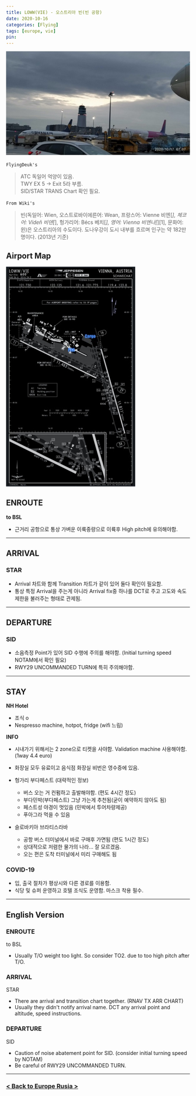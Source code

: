 ```yaml
---
title: LOWW(VIE) - 오스트리아 빈(빈 공항)
date: 2020-10-16
categories: [Flying]
tags: [europe, vie]
pin:
---
```


![vie](/img/flying/airport/vie.jpg)

`FlyingDeuk's`
>ATC 독일어 억양이 있음. <br>
>TWY EX 5 -> Exit 5라 부름. <br>
SID/STAR TRANS Chart 확인 필요.

`From Wiki's`
>빈(독일어: Wien, 오스트로바이에른어: Wean, 프랑스어: Vienne 비엔[*], 체코어: Vídeň 비덴[*], 헝가리어: Bécs 베치[*], 영어: Vienna 비엔나[*][1], 문화어: 윈)은 오스트리아의 수도이다. 도나우강이 도시 내부를 흐르며 인구는 약 182만 명이다. (2013년 기준)


## Airport Map
![vie](/img/flying/airport/vie_ap.jpg)

## ENROUTE
**to BSL**
- 근거리 공항으로 통상 가벼운 이륙중량으로 이륙후 High pitch에 유의해야함.

----------

## ARRIVAL
### STAR
- Arrival 차트와 함께 Transition 차트가 같이 있어 둘다 확인이 필요함.
- 통상 특정 Arrival을 주는게 아니라 Arrival fix중 하나를 DCT로 주고 고도와 속도 제한을 불러주는 형태로 관제됨.

---------

## DEPARTURE
### SID
- 소음측정 Point가 있어 SID 수행에 주의를 해야함. (Initial turning speed NOTAM에서 확인 필요)
- RWY29 UNCOMMANDED TURN에 특히 주의해야함.

--------

## STAY
**NH Hotel**
- 조식 o
- Nespresso machine, hotpot, fridge (wifi 느림)

**INFO**
- 시내가기 위해서는 2 zone으로 티켓을 사야함. Validation machine 사용해야함. (1way 4.4 euro)
- 화장실 모두 유료이고 음식점 화장실 비번은 영수증에 있음.

- 헝가리 부다페스트 (대략적인 정보)
  - 버스 오는 거 컨펌하고 출발해야함. (편도 4시간 정도)
  - 부다민박(부다페스트) 그냥 가는게 추천됨(굳이 예약하지 않아도 됨)
  - 페스트성 야경이 멋있음 (민박에서 투어차량제공)
  - 푸아그라 먹을 수 있음

- 슬로바키아 브라티스라바
  - 공항 버스 터미널에서 바로 구매후 가면됨 (편도 1시간 정도)
  - 상대적으로 저렴한 물가의 나라... 잘 모르겠음.
  - 오는 편은 도착 터미널에서 미리 구매해도 됨

### COVID-19
- 입, 출국 절차가 평상시와 다른 경로를 이용함.
- 식당 및 슈퍼 운영하고 호텔 조식도 운영함. 마스크 착용 필수.

-------

## English Version

### ENROUTE
to BSL
- Usually T/O weight too light. So consider TO2. due to too high pitch after T/O.

### ARRIVAL
STAR
- There are arrival and transition chart together. (RNAV TX ARR CHART)
- Usually they didn't notify arrival name. DCT any arrival point and altitude, speed instructions.

### DEPARTURE
SID
- Caution of noise abatement point for SID. (consider initial turning speed by NOTAM)
- Be careful of RWY29 UNCOMMANDED TURN.

----

### [< Back to Europe Rusia >](/posts/EuropeRusia/)
